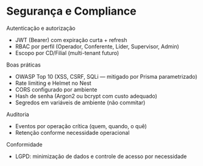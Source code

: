 # Segurança e Compliance

Autenticação e autorização
- JWT (Bearer) com expiração curta + refresh
- RBAC por perfil (Operador, Conferente, Líder, Supervisor, Admin)
- Escopo por CD/Filial (multi-tenant futuro)

Boas práticas
- OWASP Top 10 (XSS, CSRF, SQLi — mitigado por Prisma parametrizado)
- Rate limiting e Helmet no Nest
- CORS configurado por ambiente
- Hash de senha (Argon2 ou bcrypt com custo adequado)
- Segredos em variáveis de ambiente (não commitar)

Auditoria
- Eventos por operação crítica (quem, quando, o quê)
- Retenção conforme necessidade operacional

Conformidade
- LGPD: minimização de dados e controle de acesso por necessidade
